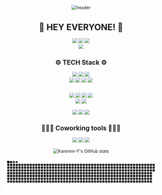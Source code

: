 <div align="center">

![header](https://capsule-render.vercel.app/api?type=Cylinder&color=gradient&customColorList=1,3,6,9,13,14,18,20,22,24,25,27&height=150&section=header&text=Karennn-Y&fontColor=ffffff&fontSize=70&animation=fadeIn&fontAlignY=55&fontAlign=75)

  
# 👋 HEY EVERYONE! 👋
<a href="https://velog.io/@ys5972"><img src="https://img.shields.io/badge/kareeen.log-3DDC84?style=for-the-badge&logo=Velog&logoColor=white"/></a> <a href="https://karenyys.notion.site/ABOUT-ME-fd023c41a5ed4071b42fe2ab44f4afaa"><img src="https://img.shields.io/badge/AboutME-ffffff?style=for-the-badge&logo=notion&logoColor=black"/></a> <a href="https://github.com/Karennn-Y"><img src="https://img.shields.io/badge/Karennn_Y-000000?style=for-the-badge&logo=github&logoColor=white"/></a> 
<br>
<a href="https://hits.seeyoufarm.com"> <img src="https://hits.seeyoufarm.com/api/count/incr/badge.svg?url=https%3A%2F%2Fgithub.com%2FKarennn-Y%2F&count_bg=%23000000&title_bg=%23000000&icon=github.svg&icon_color=%23FFFFFF&title=GitHub&edge_flat=false"/></a>
<br>

## ⚙️ TECH Stack ⚙️
  <img src="https://img.shields.io/badge/Java-3366FF?style=for-the-badge&logo=Java&logoColor=white"/></a>
  <img src="https://img.shields.io/badge/Spring-339933?style=for-the-badge&logo=Spring&logoColor=white"/></a>
  <img src="https://img.shields.io/badge/SpringBoot-339933?style=for-the-badge&logo=SpringBoot&logoColor=white"/></a>
  <br>
  <img src="https://img.shields.io/badge/Javascript-F7DF1E?style=for-the-badge&logo=Javascript&logoColor=white"></a>
  <img src="https://img.shields.io/badge/HTML5-E34F26?style=for-the-badge&logo=HTML5&logoColor=white"/></a>
  <img src="https://img.shields.io/badge/CSS3-1572B6?style=for-the-badge&logo=CSS3&logoColor=white"/></a>
  <img src="https://img.shields.io/badge/React-20232A?style=for-the-badge&logo=react&logoColor=61DAFB"/></a>
  
  <br>
  <img src="https://img.shields.io/badge/Gradle-02303A?style=for-the-badge&logo=Gradle&logoColor=white"/></a>
  <img src="https://img.shields.io/badge/MySQL-4479A1?style=for-the-badge&logo=MySQL&logoColor=white"/></a>
  <img src="https://img.shields.io/badge/MariaDB-1F305F?style=for-the-badge&logo=MariaDB&logoColor=white"/></a>
  <img src="https://img.shields.io/badge/Oracle-F80000?style=for-the-badge&logo=Oracle&logoColor=white"></a>
  <br>
  <img src="https://img.shields.io/badge/jQuery-0769AD?style=for-the-badge&logo=jQuery&logoColor=white"></a>
  <img src="https://img.shields.io/badge/axios-671ddf?&style=for-the-badge&logo=axios&logoColor=white"></a>
  
  <br>
  <br>
  <img src="https://img.shields.io/badge/intellijidea-8005c4?style=for-the-badge&logo=intellijidea&logoColor=white"/></a>
  <img src="https://img.shields.io/badge/Eclipse-2C2255?style=for-the-badge&logo=eclipse&logoColor=white"/></a>
  <img src="https://img.shields.io/badge/Visual_Studio_Code-0078D4?style=for-the-badge&logo=visual%20studio%20code&logoColor=white"/></a>

## 👩🏻‍💻 Coworking tools 👩🏻‍💻
  <img src="https://img.shields.io/badge/Slack-4A154B?style=for-the-badge&logo=Slack&logoColor=white"/></a>
  <img src="https://img.shields.io/badge/GitHub-gray?style=for-the-badge&logo=GitHub&logoColor=black"/></a>
  <img src="https://img.shields.io/badge/Git-blue?style=for-the-badge&logo=Git&logoColor=F05032"/></a>
<br>
<br>
![Karennn-Y's GitHub stats](https://github-readme-stats.vercel.app/api?username=Karennn-Y&theme=nightowl&show_icons=true)

![snake gif](https://github.com/Karennn-Y/Karennn-Y/blob/output/github-contribution-grid-snake.svg)
</div>
